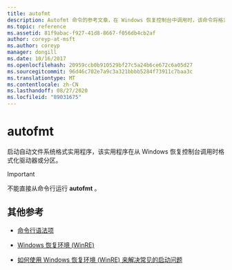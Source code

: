 ```yaml
---
title: autofmt
description: Autofmt 命令的参考文章，在 Windows 恢复控制台中调用时，该命令将格式化驱动器或分区。
ms.topic: reference
ms.assetid: 81f9abac-f927-41d8-8667-f056db4cb2af
author: coreyp-at-msft
ms.author: coreyp
manager: dongill
ms.date: 10/16/2017
ms.openlocfilehash: 20959ccb0b910529bf27c5a24b6ce672c6a05d27
ms.sourcegitcommit: 96d46c702e7a9c3a321bbbb5284f73911c7baa3c
ms.translationtype: MT
ms.contentlocale: zh-CN
ms.lasthandoff: 08/27/2020
ms.locfileid: "89031675"
---
```

# <a name="autofmt"></a>autofmt

启动自动文件系统格式实用程序，该实用程序在从 Windows 恢复控制台调用时格式化驱动器或分区。

> [!IMPORTANT]
> 不能直接从命令行运行 **autofmt** 。

## <a name="additional-references"></a>其他参考

- [命令行语法项](command-line-syntax-key.md)

- [Windows 恢复环境 (WinRE) ](/windows-hardware/manufacture/desktop/windows-recovery-environment--windows-re--technical-reference)

- [如何使用 Windows 恢复环境 (WinRE) 来解决常见的启动问题](https://support.microsoft.com/help/4026030/how-to-use-windows-recovery-environment-winre-to-troubleshoot-common-s)
